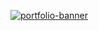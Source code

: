 [![portfolio-banner](https://github.com/user-attachments/assets/0208b2a2-24f2-44d8-9108-41ca42a591f3)](https://leila.sh)
